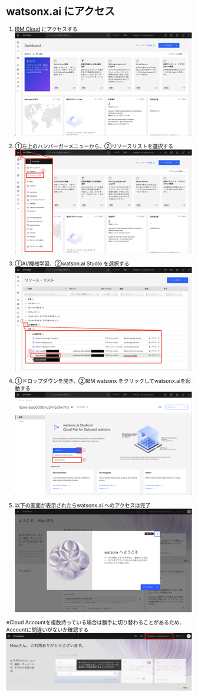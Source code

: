 # watsonx.ai にアクセス

1. [IBM Cloud](https://cloud.ibm.com/) にアクセスする
![](./images/ibmcloud1.png)

1. ①左上のハンバーガーメニューから、②リソースリストを選択する
![](./images/ibmcloud2.png)

1. ①AI/機械学習、②watson.ai Studio を選択する
![](./images/ibmcloud3.png)

1. ①ドロップダウンを開き、②IBM watsonx をクリックしてwatsonx.aiを起動する
![](./images/ibmcloud4.png)

1. 以下の画面が表示されたらwatsonx.ai へのアクセスは完了
![](./images/wxai1.png)



※Cloud Accountを複数持っている場合は勝手に切り替わることがあるため、Accountに間違いがないか確認する
![](./images/wxai2.png)